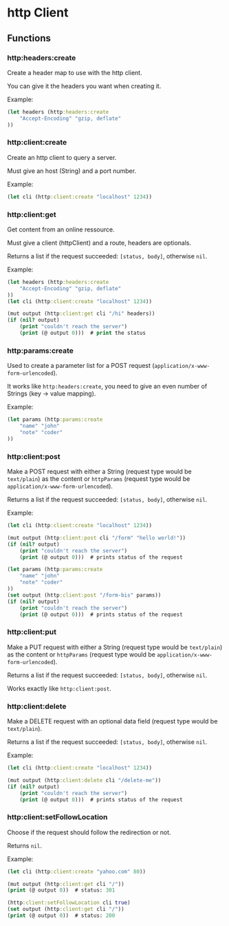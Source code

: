 # http Client

## Functions

### http:headers:create

Create a header map to use with the http client.

You can give it the headers you want when creating it.

Example:

```clojure
(let headers (http:headers:create
    "Accept-Encoding" "gzip, deflate"
))
```

### http:client:create

Create an http client to query a server.

Must give an host (String) and a port number.

Example:

```clojure
(let cli (http:client:create "localhost" 1234))
```

### http:client:get

Get content from an online ressource.

Must give a client (httpClient) and a route, headers are optionals.

Returns a list if the request succeeded: `[status, body]`, otherwise `nil`.

Example:

```clojure
(let headers (http:headers:create
    "Accept-Encoding" "gzip, deflate"
))
(let cli (http:client:create "localhost" 1234))

(mut output (http:client:get cli "/hi" headers))
(if (nil? output)
    (print "couldn't reach the server")
    (print (@ output 0)))  # print the status
```

### http:params:create

Used to create a parameter list for a POST request (`application/x-www-form-urlencoded`).

It works like `http:headers:create`, you need to give an even number of Strings (key -> value mapping).

Example:

```clojure
(let params (http:params:create
    "name" "john"
    "note" "coder"
))
```

### http:client:post

Make a POST request with either a String (request type would be `text/plain`) as the content or `httpParams` (request type would be `application/x-www-form-urlencoded`).

Returns a list if the request succeeded: `[status, body]`, otherwise `nil`.

Example:

```clojure
(let cli (http:client:create "localhost" 1234))

(mut output (http:client:post cli "/form" "hello world!"))
(if (nil? output)
    (print "couldn't reach the server")
    (print (@ output 0)))  # prints status of the request

(let params (http:params:create
    "name" "john"
    "note" "coder"
))
(set output (http:client:post "/form-bis" params))
(if (nil? output)
    (print "couldn't reach the server")
    (print (@ output 0)))  # prints status of the request
```

### http:client:put

Make a PUT request with either a String (request type would be `text/plain`) as the content or `httpParams` (request type would be `application/x-www-form-urlencoded`).

Returns a list if the request succeeded: `[status, body]`, otherwise `nil`.

Works exactly like `http:client:post`.

### http:client:delete

Make a DELETE request with an optional data field (request type would be `text/plain`).

Returns a list if the request succeeded: `[status, body]`, otherwise `nil`.

Example:

```clojure
(let cli (http:client:create "localhost" 1234))

(mut output (http:client:delete cli "/delete-me"))
(if (nil? output)
    (print "couldn't reach the server")
    (print (@ output 0)))  # prints status of the request
```

### http:client:setFollowLocation

Choose if the request should follow the redirection or not.

Returns `nil`.

Example:

```clojure
(let cli (http:client:create "yahoo.com" 80))

(mut output (http:client:get cli "/"))
(print (@ output 0))  # status: 301

(http:client:setFollowLocation cli true)
(set output (http:client:get cli "/"))
(print (@ output 0))  # status: 200
```
